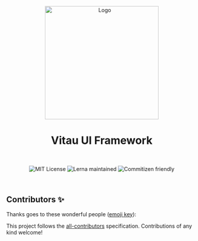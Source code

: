 <!-- PROJECT LOGO -->
<p align="center">
  <a href="#">
    <img src="https://bookface-images.s3.amazonaws.com/logos/f52ccddeb84f3d1db28822ea00a414073e9c05f5.png" alt="Logo" width="300">
  </a>
</p>

<!-- DESCRIPTION -->
<h1 align="center">Vitau UI Framework</h1>
<br>

<p align="center">
  <img alt="MIT License" src="https://img.shields.io/github/license/VitauMX/vita-ui"/>
  <img alt="Lerna maintained" src="https://img.shields.io/badge/maintained%20with-lerna-cc00ff.svg"/>
  <img alt="Commitizen friendly" src="https://img.shields.io/badge/commitizen-friendly-brightgreen.svg"/>
</p>
<br />

## Contributors ✨

Thanks goes to these wonderful people ([emoji key](https://allcontributors.org/docs/en/emoji-key)):

<!-- ALL-CONTRIBUTORS-LIST:START - Do not remove or modify this section -->
<!-- prettier-ignore-start -->
<!-- markdownlint-disable -->
<!-- markdownlint-restore -->
<!-- prettier-ignore-end -->
<!-- ALL-CONTRIBUTORS-LIST:END -->

This project follows the [all-contributors](https://github.com/all-contributors/all-contributors) specification. Contributions of any kind welcome!